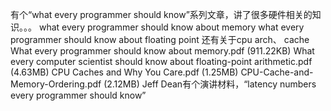 有个“what every programmer should know”系列文章，讲了很多硬件相关的知识。。。
what every programmer should know about memory
what every programmer should know about floating point
还有关于cpu arch、 cache
What every programmer should know about memory.pdf (911.22KB)
What every computer scientist should know about floating-point arithmetic.pdf (4.63MB)
CPU Caches and Why You Care.pdf (1.25MB)
CPU-Cache-and-Memory-Ordering.pdf (2.12MB)
Jeff Dean有个演讲材料，“latency numbers every programmer should know” 
